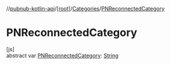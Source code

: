 //[pubnub-kotlin-api](../../../index.md)/[[root]](../index.md)/[Categories](index.md)/[PNReconnectedCategory](-p-n-reconnected-category.md)

# PNReconnectedCategory

[js]\
abstract var [PNReconnectedCategory](-p-n-reconnected-category.md): [String](https://kotlinlang.org/api/latest/jvm/stdlib/kotlin/-string/index.html)
